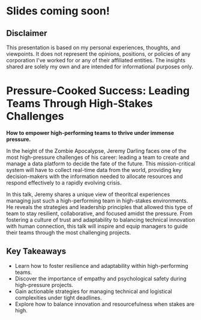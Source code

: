 # Slides coming soon!

## Disclaimer

This presentation is based on my personal experiences, thoughts, and viewpoints. It does not represent the opinions, positions, or policies of any corporation I've worked for or any of their affiliated entities. The insights shared are solely my own and are intended for informational purposes only.

# Pressure-Cooked Success: Leading Teams Through High-Stakes Challenges

**How to empower high-performing teams to thrive under immense pressure.**

In the height of the Zombie Apocalypse, Jeremy Darling faces one of the most high-pressure challenges of his career: leading a team to create and manage a data platform to decide the fate of the future. This mission-critical system will have to collect real-time data from the world, providing key decision-makers with the information needed to allocate resources and respond effectively to a rapidly evolving crisis.

In this talk, Jeremy shares a unique view of theoritcal experiences managing just such a high-performing team in high-stakes environments. He reveals the strategies and leadership principles that allowed this type of team to stay resilient, collaborative, and focused amidst the pressure. From fostering a culture of trust and adaptability to balancing technical innovation with human connection, this talk will inspire and equip managers to guide their teams through the most challenging projects.

## Key Takeaways

- Learn how to foster resilience and adaptability within high-performing teams.
- Discover the importance of empathy and psychological safety during high-pressure projects.
- Gain actionable strategies for managing technical and logistical complexities under tight deadlines.
- Explore how to balance innovation and resourcefulness when stakes are high.
